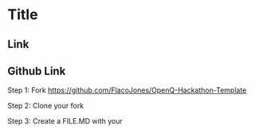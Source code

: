 # Title

## Link

## Github Link

Step 1: Fork https://github.com/FlacoJones/OpenQ-Hackathon-Template

Step 2: Clone your fork

Step 3: Create a FILE.MD with your 